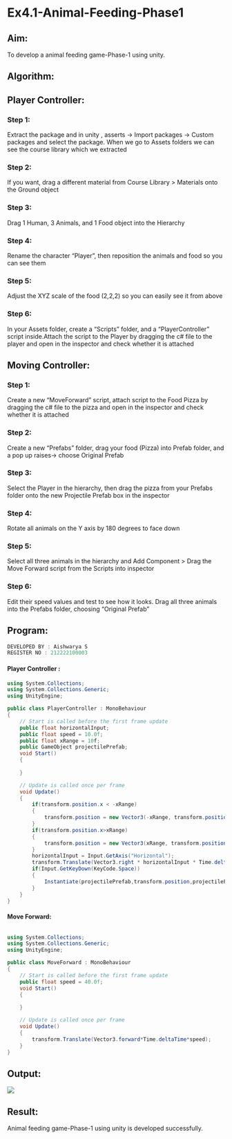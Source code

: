 # Ex4.1-Animal-Feeding-Phase1

## Aim:
To develop a animal feeding game-Phase-1 using unity.

## Algorithm:
## Player Controller:
### Step 1:
 Extract the package and in unity , asserts -> Import packages -> Custom packages and select the package. When we go to Assets folders we can see the course library which we extracted

### Step 2: 
If you want, drag a different material from Course Library > Materials onto the Ground object

### Step 3: 
Drag 1 Human, 3 Animals, and 1 Food object into the Hierarchy

### Step 4: 
Rename the character “Player”, then reposition the animals and food so you can see them

### Step 5: 
Adjust the XYZ scale of the food (2,2,2) so you can easily see it from above

### Step 6: 
In your Assets folder, create a “Scripts” folder, and a “PlayerController” script inside.Attach the script to the Player by dragging the c# file to the player and open in the inspector and check whether it is attached

## Moving Controller:
### Step 1: 
Create a new “MoveForward” script, attach script to the Food Pizza by dragging the c# file to the pizza and open in the inspector and check whether it is attached

### Step 2: 
Create a new “Prefabs” folder, drag your food (Pizza) into Prefab folder, and a pop up raises-> choose Original Prefab

### Step 3: 
Select the Player in the hierarchy, then drag the pizza from your Prefabs folder onto the new Projectile Prefab box in the inspector

### Step 4:
 Rotate all animals on the Y axis by 180 degrees to face down

### Step 5:
 Select all three animals in the hierarchy and Add Component > Drag the Move Forward script from the Scripts into inspector

### Step 6: 
Edit their speed values and test to see how it looks. Drag all three animals into the Prefabs folder, choosing “Original Prefab”

## Program:
```C#
DEVELOPED BY : Aishwarya S
REGISTER NO : 212222100003
```

#### Player Controller :
```C#
using System.Collections;
using System.Collections.Generic;
using UnityEngine;

public class PlayerController : MonoBehaviour
{
    // Start is called before the first frame update
    public float horizontalInput;
    public float speed = 10.0f;
    public float xRange = 10f;
    public GameObject projectilePrefab;
    void Start()
    {
        
    }

    // Update is called once per frame
    void Update()
    {
        if(transform.position.x < -xRange)
        {
            transform.position = new Vector3(-xRange, transform.position.y, transform.position.z);
        }
        if(transform.position.x>xRange)
        {
            transform.position = new Vector3(xRange, transform.position.y, transform.position.z);
        }
        horizontalInput = Input.GetAxis("Horizontal");
        transform.Translate(Vector3.right * horizontalInput * Time.deltaTime * speed);
        if(Input.GetKeyDown(KeyCode.Space))
        {
            Instantiate(projectilePrefab,transform.position,projectilePrefab.transform.rotation);
        }
    }
}
```

#### Move Forward:

```C#

using System.Collections;
using System.Collections.Generic;
using UnityEngine;

public class MoveForward : MonoBehaviour
{
    // Start is called before the first frame update
    public float speed = 40.0f;
    void Start()
    {
        
    }

    // Update is called once per frame
    void Update()
    {
        transform.Translate(Vector3.forward*Time.deltaTime*speed);
    }
}
```

## Output:
![](./arvr.png)


## Result:

Animal feeding game-Phase-1 using unity is developed successfully.
